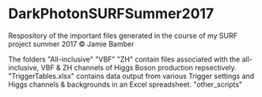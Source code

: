 # DarkPhotonSURFSummer2017
Respository of the important files generated in the course of my SURF project summer 2017 © Jamie Bamber

The folders "All-inclusive" "VBF" "ZH" contain files associated with the all-inclusive, VBF & ZH channels of Higgs Boson 
production repsectively. "TriggerTables.xlsx" contains data output from various Trigger settings and Higgs channels & backgrounds
in an Excel spreadsheet. "other_scripts"  
